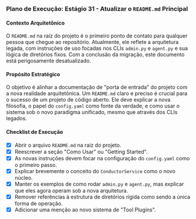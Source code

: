 ### Plano de Execução: Estágio 31 - Atualizar o `README.md` Principal

#### Contexto Arquitetônico

O `README.md` na raiz do projeto é o primeiro ponto de contato para qualquer pessoa que chegue ao repositório. Atualmente, ele reflete a arquitetura legada, com instruções de uso focadas nos CLIs `admin.py` e `agent.py` e sua lógica de diretórios fixos. Com a conclusão da migração, este documento está perigosamente desatualizado.

#### Propósito Estratégico

O objetivo é alinhar a documentação de "porta de entrada" do projeto com a nova realidade arquitetônica. Um `README.md` claro e preciso é crucial para o sucesso de um projeto de código aberto. Ele deve explicar a nova filosofia, o papel do `config.yaml` como fonte da verdade, e como usar o sistema sob o novo paradigma unificado, mesmo que através dos CLIs legados.

#### Checklist de Execução

- [x] Abrir o arquivo `README.md` na raiz do projeto.
- [x] Reescrever a seção "Como Usar" ou "Getting Started".
- [x] As novas instruções devem focar na configuração do `config.yaml` como o primeiro passo.
- [x] Explicar brevemente o conceito do `ConductorService` como o novo núcleo.
- [x] Manter os exemplos de como rodar `admin.py` e `agent.py`, mas explicar que eles agora operam sob a nova arquitetura.
- [x] Remover referências à estrutura de diretórios rígida como sendo a única forma de operação.
- [x] Adicionar uma menção ao novo sistema de "Tool Plugins".
